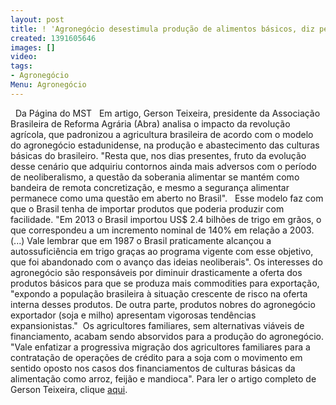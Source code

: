 ```yaml
---
layout: post
title: ! 'Agronegócio desestimula produção de alimentos básicos, diz pesquisador '
created: 1391605646
images: []
video: 
tags:
- Agronegócio
Menu: Agronegócio
---
```



 
Da Página do MST
 
Em artigo, Gerson Teixeira, presidente da Associação Brasileira de Reforma Agrária (Abra) analisa o impacto da revolução agrícola, que padronizou a agricultura brasileira de acordo com o modelo do agronegócio estadunidense, na produção e abastecimento das culturas básicas do brasileiro.
"Resta que, nos dias presentes, fruto da evolução desse cenário que adquiriu contornos ainda mais adversos com o período de neoliberalismo, a questão da soberania alimentar se mantém como bandeira de remota concretização, e mesmo a segurança alimentar permanece como uma questão em aberto no Brasil".
 
Esse modelo faz com que o Brasil tenha de importar produtos que poderia produzir com facilidade.
"Em 2013 o Brasil importou US$ 2.4 bilhões de trigo em grãos, o que correspondeu a um incremento nominal de 140% em relação a 2003. (...) Vale lembrar que em 1987 o Brasil praticamente alcançou a autossuficiência em trigo graças ao programa vigente com esse objetivo, que foi abandonado com o avanço das ideias neoliberais".
Os interesses do agronegócio são responsáveis por diminuir drasticamente a oferta dos produtos básicos para que se produza mais commodities para exportação, "expondo a população brasileira à situação crescente de risco na oferta interna desses produtos. De outra parte, produtos nobres do agronegócio exportador (soja e milho) apresentam vigorosas tendências expansionistas." 
Os agricultores familiares, sem alternativas viáveis de financiamento, acabam sendo absorvidos para a produção do agronegócio.
"Vale enfatizar a progressiva migração dos agricultores familiares para a contratação de operações de crédito para a soja com o movimento em sentido oposto nos casos dos financiamentos de culturas básicas da alimentação como arroz, feijão e mandioca".
Para ler o artigo completo de Gerson Teixeira, clique 
[aqui](http://mst.org.br/sites/default/files/TEXTO%20ALIMENTOS-%20Gerson%20Teixeira.pdf).
